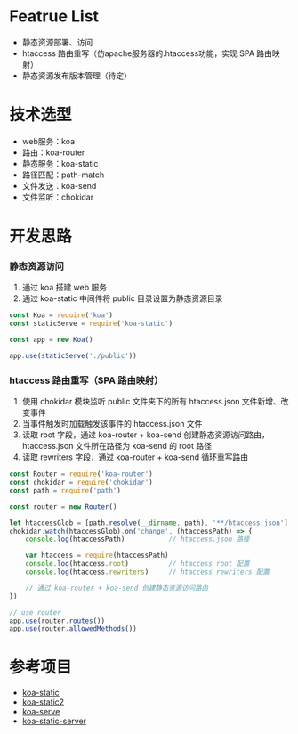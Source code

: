 # Featrue List

* 静态资源部署、访问
* htaccess 路由重写（仿apache服务器的.htaccess功能，实现 SPA 路由映射）
* 静态资源发布版本管理（待定）

# 技术选型

* web服务：koa
* 路由：koa-router
* 静态服务：koa-static
* 路径匹配：path-match
* 文件发送：koa-send
* 文件监听：chokidar

# 开发思路

### 静态资源访问
1. 通过 koa 搭建 web 服务
2. 通过 koa-static 中间件将 public 目录设置为静态资源目录

``` js
const Koa = require('koa')
const staticServe = require('koa-static')

const app = new Koa()

app.use(staticServe('./public'))

```

### htaccess 路由重写（SPA 路由映射）

1. 使用 chokidar 模块监听 public 文件夹下的所有 htaccess.json 文件新增、改变事件
2. 当事件触发时加载触发该事件的 htaccess.json 文件
3. 读取 root 字段，通过 koa-router + koa-send 创建静态资源访问路由，htaccess.json 文件所在路径为 koa-send 的 root 路径
4. 读取 rewriters 字段，通过 koa-router + koa-send 循环重写路由

``` js
const Router = require('koa-router')
const chokidar = require('chokidar')
const path = require('path')

const router = new Router()

let htaccessGlob = [path.resolve(__dirname, path), '**/htaccess.json'].json('')
chokidar.watch(htaccessGlob).on('change', (htaccessPath) => {
    console.log(htaccessPath)           // htaccess.json 路径

    var htaccess = require(htaccessPath)
    console.log(htaccess.root)          // htaccess root 配置
    console.log(htaccess.rewriters)     // htaccess rewriters 配置

    // 通过 koa-router + koa-send 创建静态资源访问路由
})

// use router
app.use(router.routes())
app.use(router.allowedMethods())

```

# 参考项目
* [koa-static](https://github.com/koajs/static)
* [koa-static2](https://github.com/Secbone/koa-static2)
* [koa-serve](https://github.com/adamkdean/koa-serve)
* [koa-static-server](https://github.com/pkoretic/koa-static-server)


